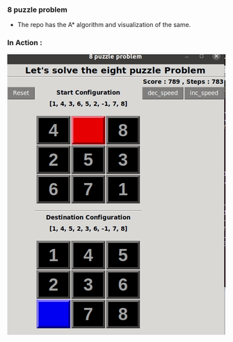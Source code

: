 ### 8 puzzle problem 

* The repo has the A* algorithm and visualization of the same.

### In Action : 

![](8puzzle.gif)
